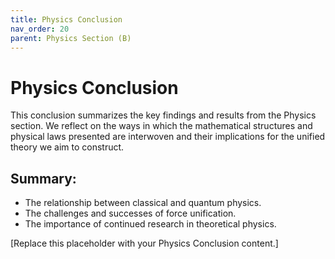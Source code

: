 ```yaml
---
title: Physics Conclusion
nav_order: 20
parent: Physics Section (B)
---
```


# Physics Conclusion

This conclusion summarizes the key findings and results from the Physics section. We reflect on the ways in which the mathematical structures and physical laws presented are interwoven and their implications for the unified theory we aim to construct.

## Summary:
- The relationship between classical and quantum physics.
- The challenges and successes of force unification.
- The importance of continued research in theoretical physics.

[Replace this placeholder with your Physics Conclusion content.]
